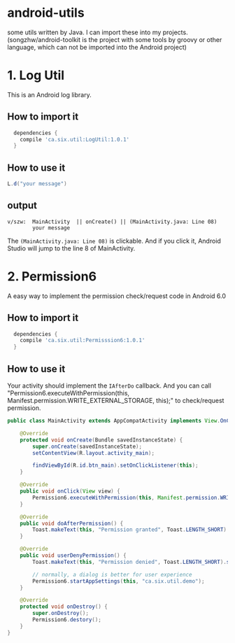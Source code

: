 # android-utils
some utils written by Java. I can import these into my projects. (songzhw/android-toolkit is the project with some tools by groovy or other language, which can not be imported into the Android project)


# 1. Log Util

This is an Android log library.

## How to import it

```groovy
  dependencies {
    compile 'ca.six.util:LogUtil:1.0.1'
  }
```

## How to use it

```java
L.d("your message")
```

## output 

```
v/szw:  MainActivity  || onCreate() || (MainActivity.java: Line 08)
        your message
```

The `(MainActivity.java: Line 08)` is clickable. And if you click it, Android Studio will jump to the line 8 of MainActivity. 

# 2. Permission6

A easy way to implement the permission check/request code in Android 6.0


## How to import it

```groovy
  dependencies {
    compile 'ca.six.util:Permisssion6:1.0.1'
  }
```


## How to use it

Your activity should implement the `IAfterDo` callback. And you can call "Permission6.executeWithPermission(this, Manifest.permission.WRITE_EXTERNAL_STORAGE, this);" to check/request permission.

```java
public class MainActivity extends AppCompatActivity implements View.OnClickListener, IAfterDo {

    @Override
    protected void onCreate(Bundle savedInstanceState) {
        super.onCreate(savedInstanceState);
        setContentView(R.layout.activity_main);

        findViewById(R.id.btn_main).setOnClickListener(this);
    }

    @Override
    public void onClick(View view) {
        Permission6.executeWithPermission(this, Manifest.permission.WRITE_EXTERNAL_STORAGE, this);
    }

    @Override
    public void doAfterPermission() {
        Toast.makeText(this, "Permission granted", Toast.LENGTH_SHORT).show();
    }

    @Override
    public void userDenyPermission() {
        Toast.makeText(this, "Permission denied", Toast.LENGTH_SHORT).show();

        // normally, a dialog is better for user experience
        Permission6.startAppSettings(this, "ca.six.util.demo");
    }

    @Override
    protected void onDestroy() {
        super.onDestroy();
        Permission6.destory();
    }
}
```



